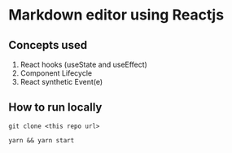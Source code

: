 # Markdown editor using Reactjs

 ## Concepts used
  1. React hooks (useState and useEffect)
  2. Component Lifecycle
  3. React synthetic Event(e)
  
 ## How to run locally
 ```
 git clone <this repo url>
 ```
 ```
 yarn && yarn start
 ```
  

